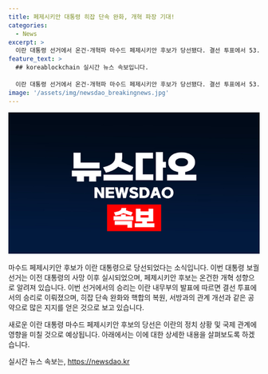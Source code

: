 ```yaml
---
title: 페제시키안 대통령 히잡 단속 완화, 개혁 파장 기대!
categories:
  - News
excerpt: >
  이란 대통령 선거에서 온건·개혁파 마수드 페제시키안 후보가 당선됐다. 결선 투표에서 53.3%의 득표율을 기록했으며, 과반을 넘기지 못해 결선 투표가 진행됐다. 페제시키안 후보는 핵합의 복원과 서방과의 관계 개선을 공약으로 내걸었으며, 청년과 여성 층의 지지를 받았다. 그는 모든 이에게 우정의 손길을 뻗겠다라며 당선 소감을 밝혔다. 2005년 이후 19년 만에 이란이 결선으로 대통령 당선인을 선출한 것이다.
feature_text: >
  ## koreablockchain 실시간 뉴스 속보입니다.

  이란 대통령 선거에서 온건·개혁파 마수드 페제시키안 후보가 당선됐다. 결선 투표에서 53.3%의 득표율을 기록했으며, 과반을 넘기지 못해 결선 투표가 진행됐다. 페제시키안 후보는 핵합의 복원과 서방과의 관계 개선을 공약으로 내걸었으며, 청년과 여성 층의 지지를 받았다. 그는 모든 이에게 우정의 손길을 뻗겠다라며 당선 소감을 밝혔다. 2005년 이후 19년 만에 이란이 결선으로 대통령 당선인을 선출한 것이다.
image: '/assets/img/newsdao_breakingnews.jpg'
---
```


<p><img src="/assets/img/newsdao_breakingnews.jpg" alt="koreablockchain 속보" /></p>

<p>마수드 페제시키안 후보가 이란 대통령으로 당선되었다는 소식입니다. 이번 대통령 보궐 선거는 이전 대통령의 사망 이후 실시되었으며, 페제시키안 후보는 온건한 개혁 성향으로 알려져 있습니다. 이번 선거에서의 승리는 이란 내무부의 발표에 따르면 결선 투표에서의 승리로 이뤄졌으며, 히잡 단속 완화와 핵합의 복원, 서방과의 관계 개선과 같은 공약으로 많은 지지를 얻은 것으로 보고 있습니다.</p>

<p>새로운 이란 대통령 마수드 페제시키안 후보의 당선은 이란의 정치 상황 및 국제 관계에 영향을 미칠 것으로 예상됩니다. 아래에서는 이에 대한 상세한 내용을 살펴보도록 하겠습니다.</p>
실시간 뉴스 속보는, <a href="https://newsdao.kr" rel="dofollow">https://newsdao.kr</a>


